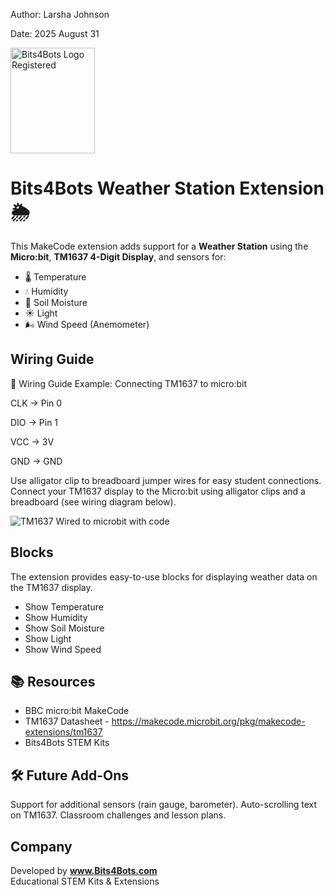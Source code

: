 Author: Larsha Johnson

Date: 2025 August 31

<img width="135" height="169" alt="Bits4Bots Logo Registered" src="https://github.com/user-attachments/assets/a709c77c-83b6-44d3-be70-1d82b0087ed8" />


# Bits4Bots Weather Station Extension 🌦️

This MakeCode extension adds support for a **Weather Station** using the **Micro:bit**, **TM1637 4-Digit Display**, and sensors for:

- 🌡️ Temperature  
- 💧 Humidity  
- 🌱 Soil Moisture  
- ☀️ Light  
- 🌬️ Wind Speed (Anemometer)

## Wiring Guide
🔌 Wiring Guide
Example: Connecting TM1637 to micro:bit

CLK → Pin 0

DIO → Pin 1

VCC → 3V

GND → GND

Use alligator clip to breadboard jumper wires for easy student connections.
Connect your TM1637 display to the Micro:bit using alligator clips and a breadboard (see wiring diagram below).  

![TM1637 Wired to microbit with code](https://github.com/user-attachments/assets/d89ea9c3-0d27-4685-9368-b222df281d2a)


## Blocks

The extension provides easy-to-use blocks for displaying weather data on the TM1637 display.

- Show Temperature  
- Show Humidity  
- Show Soil Moisture  
- Show Light  
- Show Wind Speed
   
## 📚 Resources

- BBC micro:bit MakeCode
- TM1637 Datasheet - https://makecode.microbit.org/pkg/makecode-extensions/tm1637
- Bits4Bots STEM Kits

## 🛠️ Future Add-Ons

Support for additional sensors (rain gauge, barometer).
Auto-scrolling text on TM1637.
Classroom challenges and lesson plans.

## Company

Developed by **www.Bits4Bots.com**  
Educational STEM Kits & Extensions
